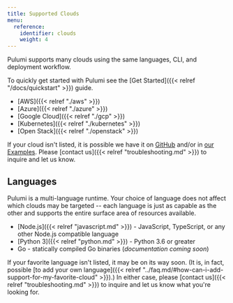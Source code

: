 ```yaml
---
title: Supported Clouds
menu:
  reference:
    identifier: clouds
    weight: 4
---
```


Pulumi supports many clouds using the same languages, CLI, and deployment workflow.

To quickly get started with Pulumi see the [Get Started]({{< relref "/docs/quickstart" >}}) guide.

* [AWS]({{< relref "./aws" >}})
* [Azure]({{< relref "./azure" >}})
* [Google Cloud]({{< relref "./gcp" >}})
* [Kubernetes]({{< relref "./kubernetes" >}})
* [Open Stack]({{< relref "./openstack" >}})

If your cloud isn't listed, it is possible we have it on [GitHub](https://github.com/pulumi) and/or in
[our Examples](https://github.com/pulumi/examples). Please [contact us]({{< relref "troubleshooting.md" >}}) to inquire and let us know.

## Languages

Pulumi is a multi-language runtime. Your choice of language does not affect which clouds may be
targeted -- each language is just as capable as the other and supports the entire surface area of resources available.

* [Node.js]({{< relref "javascript.md" >}}) - JavaScript, TypeScript, or any other Node.js compatible language
* [Python 3]({{< relref "python.md" >}}) - Python 3.6 or greater
* Go - statically compiled Go binaries (*documentation coming soon*)

If your favorite language isn't listed, it may be on its way soon. (It is, in fact, possible
[to add your own language]({{< relref "../faq.md/#how-can-i-add-support-for-my-favorite-cloud" >}}).)
In either case, please [contact us]({{< relref "troubleshooting.md" >}}) to inquire and let us know what you're looking for.
